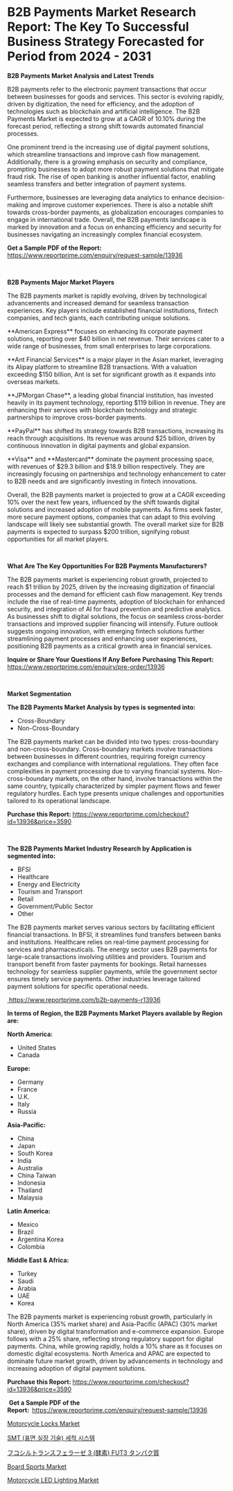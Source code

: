 <p><h1>B2B Payments Market Research Report: The Key To Successful Business Strategy Forecasted for Period from 2024 - 2031</h1></p><p><strong>B2B Payments Market Analysis and Latest Trends</strong></p>
<p><p>B2B payments refer to the electronic payment transactions that occur between businesses for goods and services. This sector is evolving rapidly, driven by digitization, the need for efficiency, and the adoption of technologies such as blockchain and artificial intelligence. The B2B Payments Market is expected to grow at a CAGR of 10.10% during the forecast period, reflecting a strong shift towards automated financial processes.</p><p>One prominent trend is the increasing use of digital payment solutions, which streamline transactions and improve cash flow management. Additionally, there is a growing emphasis on security and compliance, prompting businesses to adopt more robust payment solutions that mitigate fraud risk. The rise of open banking is another influential factor, enabling seamless transfers and better integration of payment systems. </p><p>Furthermore, businesses are leveraging data analytics to enhance decision-making and improve customer experiences. There is also a notable shift towards cross-border payments, as globalization encourages companies to engage in international trade. Overall, the B2B payments landscape is marked by innovation and a focus on enhancing efficiency and security for businesses navigating an increasingly complex financial ecosystem.</p></p>
<p><strong>Get a Sample PDF of the Report:&nbsp;</strong> <a href="https://www.reportprime.com/enquiry/request-sample/13936">https://www.reportprime.com/enquiry/request-sample/13936</a></p>
<p>&nbsp;</p>
<p><strong>B2B Payments Major Market Players</strong></p>
<p><p>The B2B payments market is rapidly evolving, driven by technological advancements and increased demand for seamless transaction experiences. Key players include established financial institutions, fintech companies, and tech giants, each contributing unique solutions.</p><p>**American Express** focuses on enhancing its corporate payment solutions, reporting over $40 billion in net revenue. Their services cater to a wide range of businesses, from small enterprises to large corporations.</p><p>**Ant Financial Services** is a major player in the Asian market, leveraging its Alipay platform to streamline B2B transactions. With a valuation exceeding $150 billion, Ant is set for significant growth as it expands into overseas markets.</p><p>**JPMorgan Chase**, a leading global financial institution, has invested heavily in its payment technology, reporting $119 billion in revenue. They are enhancing their services with blockchain technology and strategic partnerships to improve cross-border payments.</p><p>**PayPal** has shifted its strategy towards B2B transactions, increasing its reach through acquisitions. Its revenue was around $25 billion, driven by continuous innovation in digital payments and global expansion.</p><p>**Visa** and **Mastercard** dominate the payment processing space, with revenues of $29.3 billion and $18.9 billion respectively. They are increasingly focusing on partnerships and technology enhancement to cater to B2B needs and are significantly investing in fintech innovations.</p><p>Overall, the B2B payments market is projected to grow at a CAGR exceeding 10% over the next few years, influenced by the shift towards digital solutions and increased adoption of mobile payments. As firms seek faster, more secure payment options, companies that can adapt to this evolving landscape will likely see substantial growth. The overall market size for B2B payments is expected to surpass $200 trillion, signifying robust opportunities for all market players.</p></p>
<p>&nbsp;</p>
<p><strong>What Are The Key Opportunities For B2B Payments Manufacturers?</strong></p>
<p><p>The B2B payments market is experiencing robust growth, projected to reach $1 trillion by 2025, driven by the increasing digitization of financial processes and the demand for efficient cash flow management. Key trends include the rise of real-time payments, adoption of blockchain for enhanced security, and integration of AI for fraud prevention and predictive analytics. As businesses shift to digital solutions, the focus on seamless cross-border transactions and improved supplier financing will intensify. Future outlook suggests ongoing innovation, with emerging fintech solutions further streamlining payment processes and enhancing user experiences, positioning B2B payments as a critical growth area in financial services.</p></p>
<p><strong>Inquire or Share Your Questions If Any Before Purchasing This Report:</strong> <a href="https://www.reportprime.com/enquiry/pre-order/13936">https://www.reportprime.com/enquiry/pre-order/13936</a></p>
<p>&nbsp;</p>
<p><strong>Market Segmentation</strong></p>
<p><strong>The B2B Payments Market Analysis by types is segmented into:</strong></p>
<p><ul><li>Cross-Boundary</li><li>Non-Cross-Boundary</li></ul></p>
<p><p>The B2B payments market can be divided into two types: cross-boundary and non-cross-boundary. Cross-boundary markets involve transactions between businesses in different countries, requiring foreign currency exchanges and compliance with international regulations. They often face complexities in payment processing due to varying financial systems. Non-cross-boundary markets, on the other hand, involve transactions within the same country, typically characterized by simpler payment flows and fewer regulatory hurdles. Each type presents unique challenges and opportunities tailored to its operational landscape.</p></p>
<p><strong>Purchase this Report:&nbsp;</strong><a href="https://www.reportprime.com/checkout?id=13936&price=3590">https://www.reportprime.com/checkout?id=13936&price=3590</a></p>
<p>&nbsp;</p>
<p><strong>The B2B Payments Market Industry Research by Application is segmented into:</strong></p>
<p><ul><li>BFSI</li><li>Healthcare</li><li>Energy and Electricity</li><li>Tourism and Transport</li><li>Retail</li><li>Government/Public Sector</li><li>Other</li></ul></p>
<p><p>The B2B payments market serves various sectors by facilitating efficient financial transactions. In BFSI, it streamlines fund transfers between banks and institutions. Healthcare relies on real-time payment processing for services and pharmaceuticals. The energy sector uses B2B payments for large-scale transactions involving utilities and providers. Tourism and transport benefit from faster payments for bookings. Retail harnesses technology for seamless supplier payments, while the government sector ensures timely service payments. Other industries leverage tailored payment solutions for specific operational needs.</p></p>
<p><a href="https://www.reportprime.com/b2b-payments-r13936">&nbsp;https://www.reportprime.com/b2b-payments-r13936</a></p>
<p><strong>In terms of Region, the B2B Payments Market Players available by Region are:</strong></p>
<p>
    <p> <strong> North America: </strong>
        <ul>
            <li>United States</li>
            <li>Canada</li>
        </ul>
        </p> 
    <p> <strong> Europe: </strong>
        <ul>
            <li>Germany</li>
            <li>France</li>
            <li>U.K.</li>
            <li>Italy</li>
            <li>Russia</li>
        </ul>
        </p> 
    <p> <strong> Asia-Pacific: </strong>
        <ul>
            <li>China</li>
            <li>Japan</li>
            <li>South Korea</li>
            <li>India</li>
            <li>Australia</li>
            <li>China Taiwan</li>
            <li>Indonesia</li>
            <li>Thailand</li>
            <li>Malaysia</li>
        </ul>
        </p> 
    <p> <strong> Latin America: </strong>
        <ul>
            <li>Mexico</li>
            <li>Brazil</li>
            <li>Argentina Korea</li>
            <li>Colombia</li>
        </ul>
        </p> 
    <p> <strong> Middle East & Africa: </strong>
        <ul>
            <li>Turkey</li>
            <li>Saudi</li>
            <li>Arabia</li>
            <li>UAE</li>
            <li>Korea</li>
        </ul>
    </p>
    </p>
<p><p>The B2B payments market is experiencing robust growth, particularly in North America (35% market share) and Asia-Pacific (APAC) (30% market share), driven by digital transformation and e-commerce expansion. Europe follows with a 25% share, reflecting strong regulatory support for digital payments. China, while growing rapidly, holds a 10% share as it focuses on domestic digital ecosystems. North America and APAC are expected to dominate future market growth, driven by advancements in technology and increasing adoption of digital payment solutions.</p></p>
<p><strong>Purchase this Report: </strong><a href="https://www.reportprime.com/checkout?id=13936&price=3590">https://www.reportprime.com/checkout?id=13936&price=3590</a></p>
<p>&nbsp;<strong>Get a Sample PDF of the Report:&nbsp;&nbsp;</strong><a href="https://www.reportprime.com/enquiry/request-sample/13936">https://www.reportprime.com/enquiry/request-sample/13936</a></p>
<p><strong></strong></p>
<p><p><a href="https://www.linkedin.com/pulse/motorcycle-locks-market-size-growth-trends-statistics-forecasts-dfuxc?trackingId=fxdypItoT8muY2JpTq1dPw%3D%3D">Motorcycle Locks Market</a></p><p><a href="https://medium.com/@conradkirrlin76575/%EC%84%B8%EA%B3%84-smt-surface-mounted-technology-cleaning-systerms-market-%EC%9D%80-2024%EC%97%90%EC%84%9C-2031%EB%A1%9C-%EC%97%B0%ED%8F%89%EA%B7%A0-%EC%A6%9D%EA%B0%80%EC%9C%A8%EC%9D%84-%EB%B3%B4%EC%9D%BC-%EA%B2%83%EC%9C%BC%EB%A1%9C-%EC%98%88%EC%83%81%EB%90%A9%EB%8B%88%EB%8B%A4-b92897172ce6">SMT (표면 실장 기술) 세척 시스템</a></p><p><a href="https://medium.com/@titusboyer1/fucosyltransferase-3-enzyme-fut3-protein-market-%E3%81%AF-%E3%82%B3%E3%82%B9%E3%83%88%E7%AE%A1%E7%90%86%E3%81%A8%E5%8A%B9%E7%8E%87%E5%90%91%E4%B8%8A%E3%82%92%E5%84%AA%E5%85%88%E3%81%97%E3%81%BE%E3%81%99-b933e8050e34">フコシルトランスフェラーゼ 3 (酵素) FUT3 タンパク質</a></p><p><a href="https://github.com/JamesCox407/Market-Research-Report-List-1/blob/main/board-sports-market.md">Board Sports Market</a></p><p><a href="https://www.linkedin.com/pulse/insights-motorcycle-led-lighting-market-size-which-expanding-ljb2c?trackingId=%2BUyLlhVsQRC5VimOO8m2vw%3D%3D">Motorcycle LED Lighting Market</a></p></p>